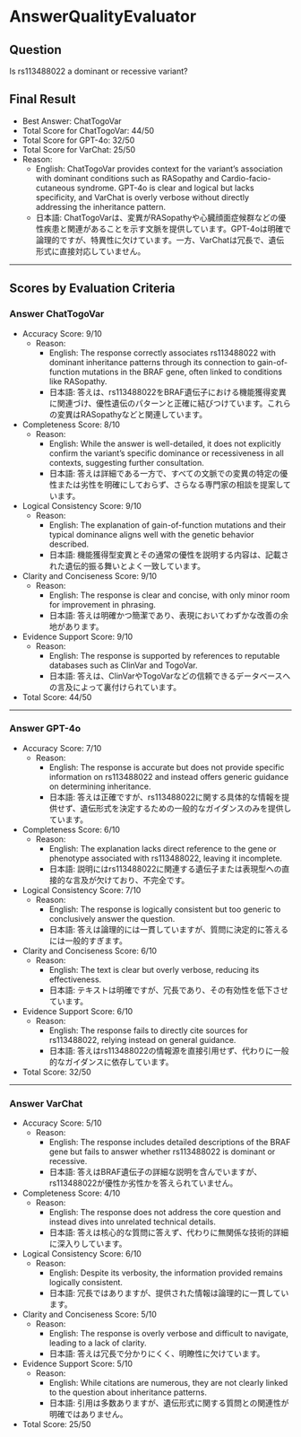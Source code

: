 # AnswerQualityEvaluator

## Question

Is rs113488022 a dominant or recessive variant?

## Final Result

- Best Answer: ChatTogoVar
- Total Score for ChatTogoVar: 44/50
- Total Score for GPT-4o: 32/50
- Total Score for VarChat: 25/50
- Reason:
  - English: ChatTogoVar provides context for the variant’s association with dominant conditions such as RASopathy and Cardio-facio-cutaneous syndrome. GPT-4o is clear and logical but lacks specificity, and VarChat is overly verbose without directly addressing the inheritance pattern.
  - 日本語: ChatTogoVarは、変異がRASopathyや心臓顔面症候群などの優性疾患と関連があることを示す文脈を提供しています。GPT-4oは明確で論理的ですが、特異性に欠けています。一方、VarChatは冗長で、遺伝形式に直接対応していません。

---

## Scores by Evaluation Criteria

### Answer ChatTogoVar
- Accuracy Score: 9/10
  - Reason: 
    - English: The response correctly associates rs113488022 with dominant inheritance patterns through its connection to gain-of-function mutations in the BRAF gene, often linked to conditions like RASopathy.
    - 日本語: 答えは、rs113488022をBRAF遺伝子における機能獲得変異に関連づけ、優性遺伝のパターンと正確に結びつけています。これらの変異はRASopathyなどと関連しています。
- Completeness Score: 8/10
  - Reason: 
    - English: While the answer is well-detailed, it does not explicitly confirm the variant’s specific dominance or recessiveness in all contexts, suggesting further consultation.
    - 日本語: 答えは詳細である一方で、すべての文脈での変異の特定の優性または劣性を明確にしておらず、さらなる専門家の相談を提案しています。
- Logical Consistency Score: 9/10
  - Reason: 
    - English: The explanation of gain-of-function mutations and their typical dominance aligns well with the genetic behavior described.
    - 日本語: 機能獲得型変異とその通常の優性を説明する内容は、記載された遺伝的振る舞いとよく一致しています。
- Clarity and Conciseness Score: 9/10
  - Reason: 
    - English: The response is clear and concise, with only minor room for improvement in phrasing.
    - 日本語: 答えは明確かつ簡潔であり、表現においてわずかな改善の余地があります。
- Evidence Support Score: 9/10
  - Reason: 
    - English: The response is supported by references to reputable databases such as ClinVar and TogoVar.
    - 日本語: 答えは、ClinVarやTogoVarなどの信頼できるデータベースへの言及によって裏付けられています。
- Total Score: 44/50

---

### Answer GPT-4o
- Accuracy Score: 7/10
  - Reason: 
    - English: The response is accurate but does not provide specific information on rs113488022 and instead offers generic guidance on determining inheritance.
    - 日本語: 答えは正確ですが、rs113488022に関する具体的な情報を提供せず、遺伝形式を決定するための一般的なガイダンスのみを提供しています。
- Completeness Score: 6/10
  - Reason: 
    - English: The explanation lacks direct reference to the gene or phenotype associated with rs113488022, leaving it incomplete.
    - 日本語: 説明にはrs113488022に関連する遺伝子または表現型への直接的な言及が欠けており、不完全です。
- Logical Consistency Score: 7/10
  - Reason: 
    - English: The response is logically consistent but too generic to conclusively answer the question.
    - 日本語: 答えは論理的には一貫していますが、質問に決定的に答えるには一般的すぎます。
- Clarity and Conciseness Score: 6/10
  - Reason: 
    - English: The text is clear but overly verbose, reducing its effectiveness.
    - 日本語: テキストは明確ですが、冗長であり、その有効性を低下させています。
- Evidence Support Score: 6/10
  - Reason: 
    - English: The response fails to directly cite sources for rs113488022, relying instead on general guidance.
    - 日本語: 答えはrs113488022の情報源を直接引用せず、代わりに一般的なガイダンスに依存しています。
- Total Score: 32/50

---

### Answer VarChat
- Accuracy Score: 5/10
  - Reason: 
    - English: The response includes detailed descriptions of the BRAF gene but fails to answer whether rs113488022 is dominant or recessive.
    - 日本語: 答えはBRAF遺伝子の詳細な説明を含んでいますが、rs113488022が優性か劣性かを答えられていません。
- Completeness Score: 4/10
  - Reason: 
    - English: The response does not address the core question and instead dives into unrelated technical details.
    - 日本語: 答えは核心的な質問に答えず、代わりに無関係な技術的詳細に深入りしています。
- Logical Consistency Score: 6/10
  - Reason: 
    - English: Despite its verbosity, the information provided remains logically consistent.
    - 日本語: 冗長ではありますが、提供された情報は論理的に一貫しています。
- Clarity and Conciseness Score: 5/10
  - Reason: 
    - English: The response is overly verbose and difficult to navigate, leading to a lack of clarity.
    - 日本語: 答えは冗長で分かりにくく、明瞭性に欠けています。
- Evidence Support Score: 5/10
  - Reason: 
    - English: While citations are numerous, they are not clearly linked to the question about inheritance patterns.
    - 日本語: 引用は多数ありますが、遺伝形式に関する質問との関連性が明確ではありません。
- Total Score: 25/50